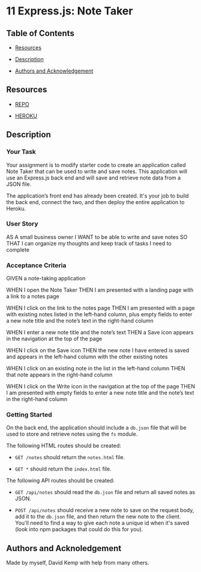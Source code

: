 # 11 Express.js: Note Taker

## Table of Contents

- [Resources](#resources)

- [Description](#description)

- [Authors and Acknowledgement](#authors-and-acknowledgement)

## Resources

- [REPO](https://github.com/okdavekk/note-taker)

- [HEROKU](https://intense-garden-19677.herokuapp.com/)

## Description
### Your Task
Your assignment is to modify starter code to create an application called Note Taker that can be used to write and save notes. This application will use an Express.js back end and will save and retrieve note data from a JSON file.

The application’s front end has already been created. It's your job to build the back end, connect the two, and then deploy the entire application to Heroku.

### User Story
AS A small business owner I WANT to be able to write and save notes
SO THAT I can organize my thoughts and keep track of tasks I need to complete

### Acceptance Criteria
GIVEN a note-taking application

WHEN I open the Note Taker THEN I am presented with a landing page with a link to a notes page

WHEN I click on the link to the notes page THEN I am presented with a page with existing notes listed in the left-hand column, plus empty fields to enter a new note title and the note’s text in the right-hand column

WHEN I enter a new note title and the note’s text THEN a Save icon appears in the navigation at the top of the page

WHEN I click on the Save icon THEN the new note I have entered is saved and appears in the left-hand column with the other existing notes

WHEN I click on an existing note in the list in the left-hand column THEN that note appears in the right-hand column

WHEN I click on the Write icon in the navigation at the top of the page THEN I am presented with empty fields to enter a new note title and the note’s text in the right-hand column

### Getting Started
On the back end, the application should include a `db.json` file that will be used to store and retrieve notes using the `fs` module.

The following HTML routes should be created:

* `GET /notes` should return the `notes.html` file.

* `GET *` should return the `index.html` file.

The following API routes should be created:

* `GET /api/notes` should read the `db.json` file and return all saved notes as JSON.

* `POST /api/notes` should receive a new note to save on the request body, add it to the `db.json` file, and then return the new note to the client. You'll need to find a way to give each note a unique id when it's saved (look into npm packages that could do this for you).

## Authors and Acknoledgement
Made by myself, David Kemp with help from many others.
